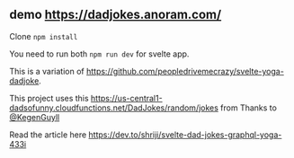 ## demo https://dadjokes.anoram.com/

Clone ``npm install`` 

You need to run both ``npm run dev`` for svelte app.

This is a variation of https://github.com/peopledrivemecrazy/svelte-yoga-dadjoke.


This project uses this https://us-central1-dadsofunny.cloudfunctions.net/DadJokes/random/jokes from Thanks to [@KegenGuyll](https://github.com/KegenGuyll/DadJokes_API)

Read the article here https://dev.to/shriji/svelte-dad-jokes-graphql-yoga-433i